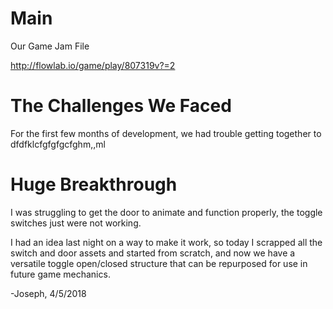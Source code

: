 # Main
Our Game Jam File

http://flowlab.io/game/play/807319v?=2

# The Challenges We Faced
For the first few months of development, we had trouble getting together to dfdfklcfgfgfgcfghm,,ml

# Huge Breakthrough
I was struggling to get the door to animate and function properly, the toggle switches just were not working.

I had an idea last night on a way to make it work, so today I scrapped all the switch and door assets and started from scratch, and now we have a versatile toggle open/closed structure that can be repurposed for use in future game mechanics.

-Joseph, 4/5/2018
